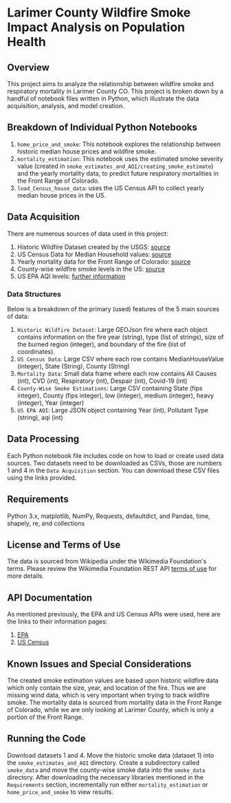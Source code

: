 
# Larimer County Wildfire Smoke Impact Analysis on Population Health
## Overview
This project aims to analyze the relationship between wildfire smoke and respiratory mortality in Larimer County CO. This project is broken down by a handful of notebook files written in Python, which illustrate the data acquisition, analysis, and model creation. 

## Breakdown of Individual Python Notebooks
1. `home_price_and_smoke`: This notebook explores the relationship between historic median house prices and wildfire smoke.
2. `mortality_estimation`: This notebook uses the estimated smoke severity value (created in `smoke_estimates_and_AQI/creating_smoke_estimate`) and the yearly mortality data, to predict future respiratory mortalities in the Front Range of Colorado.
3. `load_Census_house_data`: uses the US Census API to collect yearly median house prices in the US. 

## Data Acquisition
There are numerous sources of data used in this project:
1. Historic Wildfire Dataset created by the USGS: [source](https://www.sciencebase.gov/catalog/item/61aa537dd34eb622f699df81)
2. US Census Data for Median Household values: [source](https://www.census.gov/data/developers/data-sets.html)
3. Yearly mortality data for the Front Range of Colorado: [source](https://www.sciencedirect.com/science/article/pii/S0013935123003833)
4. County-wise wildfire smoke levels in the US: [source](https://dataverse.harvard.edu/dataset.xhtml?persistentId=doi:10.7910/DVN/CTWGWE)
5. US EPA AQI levels: [further information](https://aqs.epa.gov/aqsweb/documents/data_api.html)

### Data Structures
Below is a breakdown of the primary (used) features of the 5 main sources of data:
1. `Historic Wildfire Dataset`: Large GEOJson fire where each object contains information on the fire year (string), type (list of strings), size of the burned region (integer), and boundary of the fire (list of coordinates).
2. `US Census Data`: Large CSV where each row contains MedianHouseValue (integer), State (String), County (String)
3.  `Mortality Data`: Small data frame where each row contains All Causes (int), CVD (int), Respiratory (int), Despair (int), Covid-19 (int)
4.  `County-Wise Smoke Estimations`: Large CSV containing State (fips integer), County (fips integer), low (integer), medium (integer), heavy (integer), Year (integer)
5.  `US EPA AQI`: Large JSON object containing Year (int), Pollutant Type (string), aqi (int)

## Data Processing
Each Python notebook file includes code on how to load or create used data sources. Two datasets need to be downloaded as CSVs, those are numbers 1 and 4 in the `Data Acquisition` section. You can download these CSV files using the links provided. 

## Requirements
Python 3.x, matplotlib, NumPy, Requests, defaultdict, and Pandas, time, shapely, re, and collections

## License and Terms of Use
The data is sourced from Wikipedia under the Wikimedia Foundation's terms. Please review the Wikimedia Foundation REST API [terms of use](https://www.mediawiki.org/wiki/REST_API#Terms_and_conditions) for more details.

## API Documentation
As mentioned previously, the EPA and US Census APIs were used, here are the links to their information pages:
1. [EPA](https://aqs.epa.gov/aqsweb/documents/data_api.html)
2. [US Census](https://www.census.gov/data/developers/guidance/api-user-guide.html)


## Known Issues and Special Considerations
The created smoke estimation values are based upon historic wildfire data which only contain the size, year, and location of the fire. Thus we are missing wind data, which is very important when trying to track wildfire smoke. The mortality data is sourced from mortality data in the Front Range of Colorado, while we are only looking at Larimer County, which is only a portion of the Front Range. 

## Running the Code
Download datasets 1 and 4. Move the historic smoke data (dataset 1) into the `smoke_estimates_and_AQI` directory. Create a subdirectory called `smoke_data` and move the county-wise smoke data into the `smoke_data` directory. After downloading the necessary libraries mentioned in the `Requirements` section, incrementally run either `mortality_estimation` or `home_price_and_smoke` to view results. 
